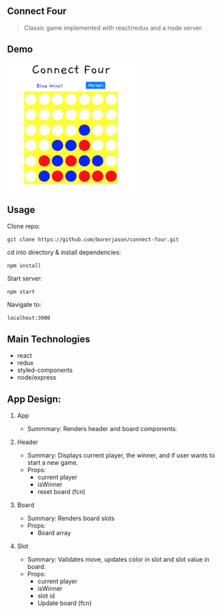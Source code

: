 ## Connect Four
> Classic game implemented with react/redux and a node server.

## Demo

[<img src="images/four.png" height="300" width="300">](https://www.youtube.com/watch?v=fNkz_jUvDYA&feature=youtu.be)
## Usage

Clone repo:
```
git clone https://github.com/borerjason/connect-four.git  
```

cd into directory & install dependencies:
```
npm install
```

Start server:
```
npm start
```

Navigate to:
```
localhost:3000
```

## Main Technologies
  - react  
  - redux  
  - styled-components  
  - node/express

## App Design:

1. App
   - Summmary: Renders header and board components.   
      
2. Header
   - Summary: Displays current player, the winner, and if user wants to start a new game.  
   - Props:
     - current player
     - isWinner   
     - reset board (fcn)  
  
3. Board
   - Summary: Renders board slots  
   - Props:  
     - Board array  
  
4. Slot  
   - Summary: Validates move, updates color in slot and slot value in board.  
   - Props:  
     - current player 
     - isWinner  
     - slot id  
     - Update board (fcn)


